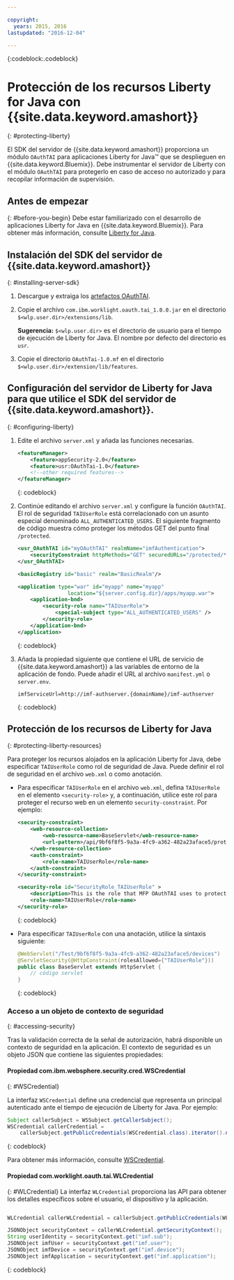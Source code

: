 ```yaml
---

copyright:
  years: 2015, 2016
lastupdated: "2016-12-04"

---
```

{:codeblock:.codeblock}

# Protección de los recursos Liberty for Java con {{site.data.keyword.amashort}}
{: #protecting-liberty}

El SDK del servidor de {{site.data.keyword.amashort}} proporciona un módulo `OAuthTAI` para aplicaciones Liberty for Java&trade; que se desplieguen en {{site.data.keyword.Bluemix}}. Debe instrumentar el servidor de Liberty con el módulo `OAuthTAI` para protegerlo en caso de acceso no autorizado y para recopilar información de supervisión.

## Antes de empezar
{: #before-you-begin}
Debe estar familiarizado con el desarrollo de aplicaciones Liberty for Java en {{site.data.keyword.Bluemix}}. Para obtener más información, consulte [Liberty for Java](https://console.{DomainName}/docs/runtimes/liberty/index.html).

## Instalación del SDK del servidor de {{site.data.keyword.amashort}}
{: #installing-server-sdk}

1. Descargue y extraiga los [artefactos OAuthTAI](https://imf-tai.{DomainName}/public/TAI.zip).

1. Copie el archivo `com.ibm.worklight.oauth.tai_1.0.0.jar` en el directorio `$<wlp.user.dir>/extensions/lib`.

	**Sugerencia:** `$<wlp.user.dir>` es el directorio de usuario para el tiempo de ejecución de Liberty for Java. El nombre por defecto del directorio es `usr`.

1. Copie el directorio `OAuthTai-1.0.mf` en el directorio `$<wlp.user.dir>/extension/lib/features`.


## Configuración del servidor de Liberty for Java para que utilice el SDK del servidor de {{site.data.keyword.amashort}}.
{: #configuring-liberty}

1. Edite el archivo `server.xml` y añada las funciones necesarias.

	```XML
	<featureManager>
		<feature>appSecurity-2.0</feature>
		<feature>usr:OAuthTai-1.0</feature>
		<!--other required features-->
	</featureManager>

	```
	{: codeblock}
1. Continúe editando el archivo `server.xml` y configure la función `OAuthTAI`. El rol de seguridad `TAIUserRole` está correlacionado con un asunto especial denominado `ALL_AUTHENTICATED_USERS`. El siguiente fragmento de código muestra cómo proteger los métodos GET del punto final `/protected`.

	```XML
	<usr_OAuthTAI id="myOAuthTAI" realmName="imfAuthentication">
		<securityConstraint httpMethods="GET" securedURLs="/protected/*"/>
	</usr_OAuthTAI>

	<basicRegistry id="basic" realm="BasicRealm"/>

	<application type="war" id="myapp" name="myapp"
					location="${server.config.dir}/apps/myapp.war">
		<application-bnd>
			<security-role name="TAIUserRole">
				<special-subject type="ALL_AUTHENTICATED_USERS" />
			</security-role>
		</application-bnd>
	</application>
	```
	{: codeblock}

1. Añada la propiedad siguiente que contiene el URL de servicio de {{site.data.keyword.amashort}} a las variables de entorno de la aplicación de fondo. Puede añadir el URL al archivo `manifest.yml` o `server.env`.

	```
	imfServiceUrl=http://imf-authserver.{domainName}/imf-authserver
	```
	{: codeblock}

## Protección de los recursos de Liberty for Java
{: #protecting-liberty-resources}

Para proteger los recursos alojados en la aplicación Liberty for Java, debe especificar `TAIUserRole` como rol de seguridad de Java. Puede definir el rol de seguridad en el archivo `web.xml` o como anotación.

* Para especificar `TAIUserRole` en el archivo `web.xml`, defina `TAIUserRole` en el elemento `<security-role>` y, a continuación, utilice este rol para proteger el recurso web en un elemento `security-constraint`.
Por ejemplo:

	```XML
	<security-constraint>
		<web-resource-collection>
			<web-resource-name>BaseServlet</web-resource-name>
			<url-pattern>/api/9bf6f8f5-9a3a-4fc9-a362-482a23aface5/protected</url-pattern>
		</web-resource-collection>
		<auth-constraint>
			<role-name>TAIUserRole</role-name>
		</auth-constraint>
	</security-constraint>

	<security-role id="SecurityRole_TAIUserRole" >
		<description>This is the role that MFP OAuthTAI uses to protect the resource, and it is required to be mapped to 'ALL_AUTHENTICATED_USERS' in Liberty</description>
		<role-name>TAIUserRole</role-name>
	</security-role>
	```
	{: codeblock}

* Para especificar `TAIUserRole` con una anotación, utilice la sintaxis siguiente:

	```Java
	@WebServlet("/Test/9bf6f8f5-9a3a-4fc9-a362-482a23aface5/devices")
	@ServletSecurity(@HttpConstraint(rolesAllowed={"TAIUserRole"}))
	public class BaseServlet extends HttpServlet {
	    // código servlet
	}
	```
	{: codeblock}

### Acceso a un objeto de contexto de seguridad
{: #accessing-security}

Tras la validación correcta de la señal de autorización, habrá disponible un contexto de seguridad en la aplicación. El contexto de seguridad es un objeto JSON que contiene las siguientes propiedades:

#### Propiedad com.ibm.websphere.security.cred.WSCredential
{: #WSCredential}

La interfaz `WSCredential` define una credencial que representa un principal autenticado ante el tiempo de ejecución de
Liberty for Java. Por ejemplo:

```Java
Subject callerSubject = WSSubject.getCallerSubject();
WSCredential callerCredential =
    callerSubject.getPublicCredentials(WSCredential.class).iterator().next();
```
{: codeblock}

Para obtener más información, consulte [WSCredential](http://www-01.ibm.com/support/knowledgecenter/api/content/nl/en-us/SSEQTP_7.0.0/com.ibm.websphere.javadoc.doc/web/apidocs/index.html?com/ibm/websphere/security/cred/WSCredential.html).

#### Propiedad com.worklight.oauth.tai.WLCredential
{: #WLCredential}
La interfaz `WLCredential` proporciona las API para obtener los detalles específicos sobre el usuario, el dispositivo y la aplicación.

```Java

WLCredential callerWLCredential = callerSubject.getPublicCredentials(WLCredential.class).iterator().next();

JSONObject securityContext = callerWLCredential.getSecurityContext();
String userIdentity = securityContext.get("imf.sub");
JSONObject imfUser = securityContext.get("imf.user");
JSONObject imfDevice = securityContext.get("imf.device");
JSONObject imfApplication = securityContext.get("imf.application");

```
{: codeblock}
